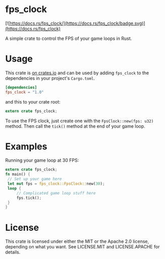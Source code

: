 # fps_clock
[![https://docs.rs/fps_clock/](https://docs.rs/fps_clock/badge.svg)](https://docs.rs/fps_clock)

A simple crate to control the FPS of your game loops in Rust.


# Usage
This crate is [on crates.io](https://crates.io/crates/fps_clock) and can be
used by adding `fps_clock` to the dependencies in your project's `Cargo.toml`.

```toml
[dependencies]
fps_clock = "1.0"
```

and this to your crate root:

```rust
extern crate fps_clock;
```

To use the FPS clock, just create one with the `FpsClock::new(fps: u32) `method.
Then call the `tick()` method at the end of your game loop.

# Examples

Running your game loop at 30 FPS:

```rust
extern crate fps_clock;
fn main() {
 // Set up your game here
 let mut fps = fps_clock::FpsClock::new(30);
 loop {
     // Complicated game loop stuff here
     fps.tick();
 }
}
```

# License

This crate is licensed under either the MIT or the Apache 2.0 license, depending on what you want. See LICENSE.MIT and LICENSE.APACHE for details.
